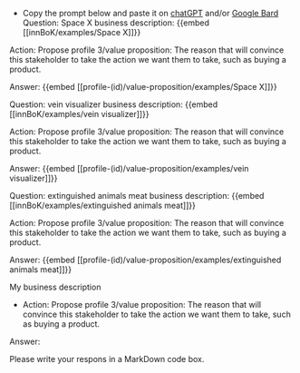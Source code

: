 - Copy the prompt below and paste it on [chatGPT](https://chat.openai.com) and/or [Google Bard](https://bard.google.com/chat)
Question: Space X business description:
{{embed [[innBoK/examples/Space X]]}}

Action: Propose profile 3/value proposition: The reason that will convince this stakeholder to take the action we want them to take, such as buying a product.

Answer:
{{embed [[profile-(id)/value-proposition/examples/Space X]]}}

Question: vein visualizer business description:
{{embed [[innBoK/examples/vein visualizer]]}}

Action: Propose profile 3/value proposition: The reason that will convince this stakeholder to take the action we want them to take, such as buying a product.

Answer:
{{embed [[profile-(id)/value-proposition/examples/vein visualizer]]}}

Question: extinguished animals meat business description:
{{embed [[innBoK/examples/extinguished animals meat]]}}

Action: Propose profile 3/value proposition: The reason that will convince this stakeholder to take the action we want them to take, such as buying a product.

Answer:
{{embed [[profile-(id)/value-proposition/examples/extinguished animals meat]]}}



My business description

<CONTEXT>

- Action:
Propose profile 3/value proposition: The reason that will convince this stakeholder to take the action we want them to take, such as buying a product.

Answer:

Please write your respons in a MarkDown code box.




